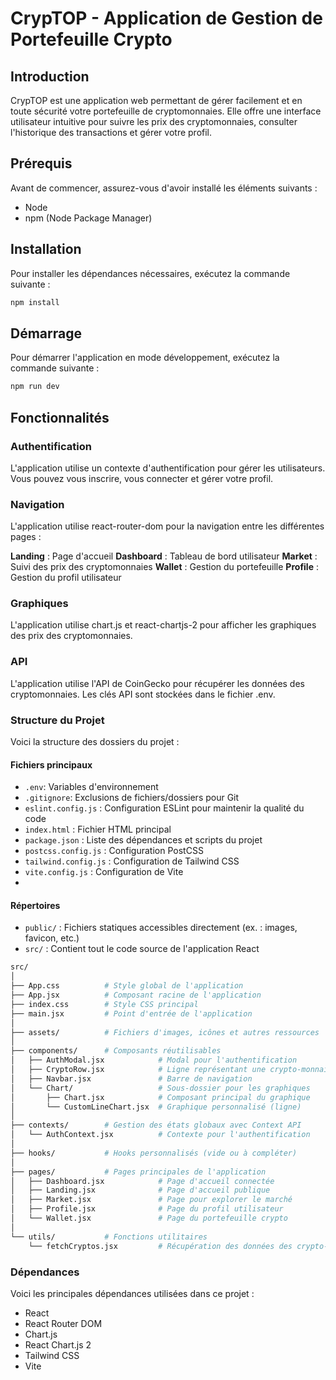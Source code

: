 # CrypTOP - Application de Gestion de Portefeuille Crypto

## Introduction

CrypTOP est une application web permettant de gérer facilement et en toute sécurité votre portefeuille de cryptomonnaies. Elle offre une interface utilisateur intuitive pour suivre les prix des cryptomonnaies, consulter l'historique des transactions et gérer votre profil.

## Prérequis

Avant de commencer, assurez-vous d'avoir installé les éléments suivants :

- Node
- npm (Node Package Manager)

## Installation

Pour installer les dépendances nécessaires, exécutez la commande suivante :

```sh
npm install
```

## Démarrage
Pour démarrer l'application en mode développement, exécutez la commande suivante :

```sh
npm run dev
```

## Fonctionnalités
### Authentification
L'application utilise un contexte d'authentification pour gérer les utilisateurs. Vous pouvez vous inscrire, vous connecter et gérer votre profil.

### Navigation
L'application utilise react-router-dom pour la navigation entre les différentes pages :

**Landing** : Page d'accueil
**Dashboard** : Tableau de bord utilisateur
**Market** : Suivi des prix des cryptomonnaies
**Wallet** : Gestion du portefeuille
**Profile** : Gestion du profil utilisateur

### Graphiques
L'application utilise chart.js et react-chartjs-2 pour afficher les graphiques des prix des cryptomonnaies.

### API
L'application utilise l'API de CoinGecko pour récupérer les données des cryptomonnaies. Les clés API sont stockées dans le fichier .env.

### Structure du Projet
Voici la structure des dossiers du projet :

#### Fichiers principaux
- `.env`: Variables d'environnement
- `.gitignore`: Exclusions de fichiers/dossiers pour Git
- `eslint.config.js` : Configuration ESLint pour maintenir la qualité du code
- `index.html` : Fichier HTML principal
- `package.json` : Liste des dépendances et scripts du projet
- `postcss.config.js` : Configuration PostCSS
- `tailwind.config.js` : Configuration de Tailwind CSS
- `vite.config.js` : Configuration de Vite
- 
#### Répertoires
- `public/` : Fichiers statiques accessibles directement (ex. : images, favicon, etc.)
- `src/` : Contient tout le code source de l'application React

```bash
src/
│
├── App.css          # Style global de l'application
├── App.jsx          # Composant racine de l'application
├── index.css        # Style CSS principal
├── main.jsx         # Point d'entrée de l'application
│
├── assets/          # Fichiers d'images, icônes et autres ressources
│
├── components/      # Composants réutilisables
│   ├── AuthModal.jsx            # Modal pour l'authentification
│   ├── CryptoRow.jsx            # Ligne représentant une crypto-monnaie
│   ├── Navbar.jsx               # Barre de navigation
│   └── Chart/                   # Sous-dossier pour les graphiques
│       ├── Chart.jsx            # Composant principal du graphique
│       └── CustomLineChart.jsx  # Graphique personnalisé (ligne)
│
├── contexts/        # Gestion des états globaux avec Context API
│   └── AuthContext.jsx          # Contexte pour l'authentification
│
├── hooks/           # Hooks personnalisés (vide ou à compléter)
│
├── pages/           # Pages principales de l'application
│   ├── Dashboard.jsx            # Page d'accueil connectée
│   ├── Landing.jsx              # Page d'accueil publique
│   ├── Market.jsx               # Page pour explorer le marché
│   ├── Profile.jsx              # Page du profil utilisateur
│   └── Wallet.jsx               # Page du portefeuille crypto
│
└── utils/           # Fonctions utilitaires
    └── fetchCryptos.jsx         # Récupération des données des crypto-monnaies
```

### Dépendances
Voici les principales dépendances utilisées dans ce projet :

- React
- React Router DOM
- Chart.js
- React Chart.js 2
- Tailwind CSS
- Vite